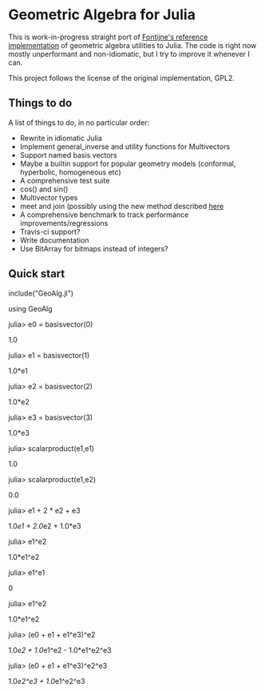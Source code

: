Geometric Algebra for Julia
======

This is work-in-progress straight port of [Fontijne's reference implementation][impl] of geometric
algebra utilities to Julia. The code is right now mostly unperformant and non-idiomatic, but I try to
improve it whenever I can.

This project follows the license of the original implementation, GPL2.

[impl]: http://www.geometricalgebra.net/reference_impl.html "Fontijne's implementation in Java"

Things to do
------

A list of things to do, in no particular order:

 - Rewrite in idiomatic Julia
 - Implement general_inverse and utility functions for Multivectors
 - Support named basis vectors
 - Maybe a builtin support for popular geometry models (conformal, hyperbolic, homogeneous etc)
 - A comprehensive test suite
 - cos() and sin()
 - Multivector types
 - meet and join (possibly using the new method described [here][newpaper]
 - A comprehensive benchmark to track performance improvements/regressions
 - Travis-ci support?
 - Write documentation
 - Use BitArray for bitmaps instead of integers?

[newpaper]: http://www.geometricalgebra.net/downloads/fontijne_agacse2008_fact_join_blades.pdf "Fontijne's paper"

Quick start
-----------

include("GeoAlg.jl")

using GeoAlg

julia> e0 = basisvector(0)

1.0

julia> e1 = basisvector(1)

1.0*e1

julia> e2 = basisvector(2)

1.0*e2

julia> e3 = basisvector(3)

1.0*e3

julia> scalarproduct(e1,e1)

1.0

julia> scalarproduct(e1,e2)

0.0

julia> e1 + 2 * e2 + e3

1.0*e1 + 2.0*e2 + 1.0*e3

julia> e1^e2

1.0*e1^e2

julia> e1^e1

0

julia> e1^e2

1.0*e1^e2

julia> (e0 + e1 + e1^e3)^e2

1.0*e2 + 1.0*e1^e2 - 1.0*e1^e2^e3

julia> (e0 + e1 + e1^e3)^e2^e3

1.0*e2^e3 + 1.0*e1^e2^e3
